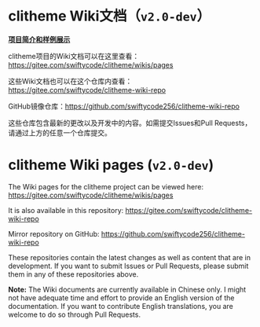 # clitheme Wiki文档（`v2.0-dev`）

[**项目简介和样例展示**](./简介.md)

clitheme项目的Wiki文档可以在这里查看：https://gitee.com/swiftycode/clitheme/wikis/pages

这些Wiki文档也可以在这个仓库内查看：https://gitee.com/swiftycode/clitheme-wiki-repo

GitHub镜像仓库：https://github.com/swiftycode256/clitheme-wiki-repo

这些仓库包含最新的更改以及开发中的内容。如需提交Issues和Pull Requests，请通过上方的任意一个仓库提交。

# clitheme Wiki pages (`v2.0-dev`)

The Wiki pages for the clitheme project can be viewed here: https://gitee.com/swiftycode/clitheme/wikis/pages 

It is also available in this repository: https://gitee.com/swiftycode/clitheme-wiki-repo

Mirror repository on GitHub: https://github.com/swiftycode256/clitheme-wiki-repo

These repositories contain the latest changes as well as content that are in development. If you want to submit Issues or Pull Requests, please submit them in any of these repositories above.

**Note:** The Wiki documents are currently available in Chinese only. I might not have adequate time and effort to provide an English version of the documentation. If you want to contribute English translations, you are welcome to do so through Pull Requests.